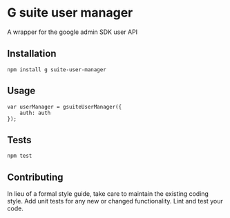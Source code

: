 G suite user manager
=========

A wrapper for the google admin SDK user API

## Installation

  `npm install g suite-user-manager`

## Usage

    var userManager = gsuiteUserManager({
        auth: auth
    });
  
  

## Tests

  `npm test`

## Contributing

In lieu of a formal style guide, take care to maintain the existing coding style. Add unit tests for any new or changed functionality. Lint and test your code.

